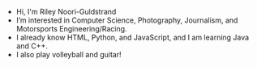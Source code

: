 - Hi, I'm Riley Noori-Guldstrand
- I’m interested in Computer Science, Photography, Journalism, and Motorsports Engineering/Racing.
- I already know HTML, Python, and JavaScript, and I am learning Java and C++.
- I also play volleyball and guitar!

<!---
rileyN010/rileyN010 is a ✨ special ✨ repository because its `README.md` (this file) appears on your GitHub profile.
You can click the Preview link to take a look at your changes.
--->
